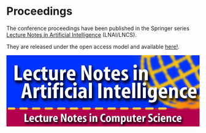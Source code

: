 # Proceedings

The conference proceedings have been published in the Springer series [Lecture Notes in Artificial Intelligence](https://www.springer.com/series/1244) (LNAI/LNCS).

They are released under the open access model and available [here!](https://link.springer.com/book/10.1007/978-3-031-43369-6).

![LNAI-Logo](data/LNAI-Logo.jpg "LNAI-Logo")

